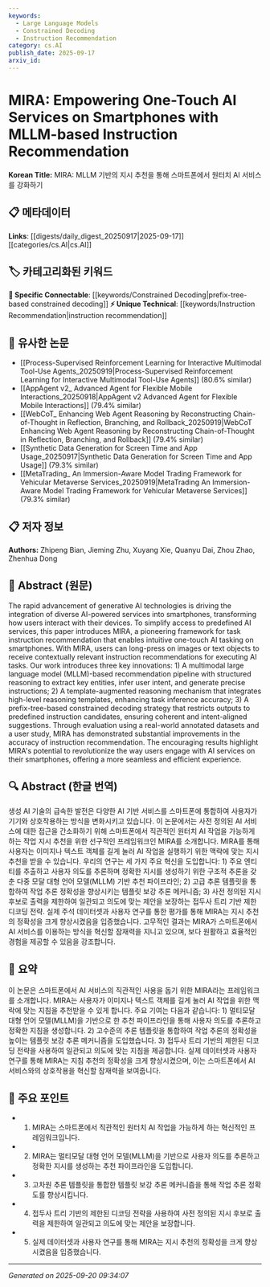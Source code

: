 ```yaml
---
keywords:
  - Large Language Models
  - Constrained Decoding
  - Instruction Recommendation
category: cs.AI
publish_date: 2025-09-17
arxiv_id:
---
```


<!-- KEYWORD_LINKING_METADATA:
{
  "processed_timestamp": "2025-09-22 22:51:47.741413",
  "vocabulary_version": "1.0",
  "selected_keywords": [
    "Large Language Models",
    "Constrained Decoding",
    "Instruction Recommendation"
  ],
  "rejected_keywords": [
    "Template-Augmented Reasoning"
  ],
  "similarity_scores": {
    "Large Language Models": 0.8,
    "Constrained Decoding": 0.75,
    "Instruction Recommendation": 0.78
  },
  "extraction_method": "AI_prompt_based",
  "budget_applied": true
}
-->

# MIRA: Empowering One-Touch AI Services on Smartphones with MLLM-based Instruction Recommendation

**Korean Title:** MIRA: MLLM 기반의 지시 추천을 통해 스마트폰에서 원터치 AI 서비스를 강화하기

## 📋 메타데이터

**Links**: [[digests/daily_digest_20250917|2025-09-17]]        [[categories/cs.AI|cs.AI]]

## 🏷️ 카테고리화된 키워드
**🔗 Specific Connectable**: [[keywords/Constrained Decoding|prefix-tree-based constrained decoding]]
**⚡ Unique Technical**: [[keywords/Instruction Recommendation|instruction recommendation]]

## 🔗 유사한 논문
- [[Process-Supervised Reinforcement Learning for Interactive Multimodal Tool-Use Agents_20250919|Process-Supervised Reinforcement Learning for Interactive Multimodal Tool-Use Agents]] (80.6% similar)
- [[AppAgent v2_ Advanced Agent for Flexible Mobile Interactions_20250918|AppAgent v2 Advanced Agent for Flexible Mobile Interactions]] (79.4% similar)
- [[WebCoT_ Enhancing Web Agent Reasoning by Reconstructing Chain-of-Thought in Reflection, Branching, and Rollback_20250919|WebCoT Enhancing Web Agent Reasoning by Reconstructing Chain-of-Thought in Reflection, Branching, and Rollback]] (79.4% similar)
- [[Synthetic Data Generation for Screen Time and App Usage_20250917|Synthetic Data Generation for Screen Time and App Usage]] (79.3% similar)
- [[MetaTrading_ An Immersion-Aware Model Trading Framework for Vehicular Metaverse Services_20250919|MetaTrading An Immersion-Aware Model Trading Framework for Vehicular Metaverse Services]] (79.3% similar)

## 📋 저자 정보

**Authors:** Zhipeng Bian, Jieming Zhu, Xuyang Xie, Quanyu Dai, Zhou Zhao, Zhenhua Dong

## 📄 Abstract (원문)

The rapid advancement of generative AI technologies is driving the
integration of diverse AI-powered services into smartphones, transforming how
users interact with their devices. To simplify access to predefined AI
services, this paper introduces MIRA, a pioneering framework for task
instruction recommendation that enables intuitive one-touch AI tasking on
smartphones. With MIRA, users can long-press on images or text objects to
receive contextually relevant instruction recommendations for executing AI
tasks. Our work introduces three key innovations: 1) A multimodal large
language model (MLLM)-based recommendation pipeline with structured reasoning
to extract key entities, infer user intent, and generate precise instructions;
2) A template-augmented reasoning mechanism that integrates high-level
reasoning templates, enhancing task inference accuracy; 3) A prefix-tree-based
constrained decoding strategy that restricts outputs to predefined instruction
candidates, ensuring coherent and intent-aligned suggestions. Through
evaluation using a real-world annotated datasets and a user study, MIRA has
demonstrated substantial improvements in the accuracy of instruction
recommendation. The encouraging results highlight MIRA's potential to
revolutionize the way users engage with AI services on their smartphones,
offering a more seamless and efficient experience.

## 🔍 Abstract (한글 번역)

생성 AI 기술의 급속한 발전은 다양한 AI 기반 서비스를 스마트폰에 통합하여 사용자가 기기와 상호작용하는 방식을 변화시키고 있습니다. 이 논문에서는 사전 정의된 AI 서비스에 대한 접근을 간소화하기 위해 스마트폰에서 직관적인 원터치 AI 작업을 가능하게 하는 작업 지시 추천을 위한 선구적인 프레임워크인 MIRA를 소개합니다. MIRA를 통해 사용자는 이미지나 텍스트 객체를 길게 눌러 AI 작업을 실행하기 위한 맥락에 맞는 지시 추천을 받을 수 있습니다. 우리의 연구는 세 가지 주요 혁신을 도입합니다: 1) 주요 엔티티를 추출하고 사용자 의도를 추론하며 정확한 지시를 생성하기 위한 구조적 추론을 갖춘 다중 모달 대형 언어 모델(MLLM) 기반 추천 파이프라인; 2) 고급 추론 템플릿을 통합하여 작업 추론 정확성을 향상시키는 템플릿 보강 추론 메커니즘; 3) 사전 정의된 지시 후보로 출력을 제한하여 일관되고 의도에 맞는 제안을 보장하는 접두사 트리 기반 제한 디코딩 전략. 실제 주석 데이터셋과 사용자 연구를 통한 평가를 통해 MIRA는 지시 추천의 정확성을 크게 향상시켰음을 입증했습니다. 고무적인 결과는 MIRA가 스마트폰에서 AI 서비스를 이용하는 방식을 혁신할 잠재력을 지니고 있으며, 보다 원활하고 효율적인 경험을 제공할 수 있음을 강조합니다.

## 📝 요약

이 논문은 스마트폰에서 AI 서비스의 직관적인 사용을 돕기 위한 MIRA라는 프레임워크를 소개합니다. MIRA는 사용자가 이미지나 텍스트 객체를 길게 눌러 AI 작업을 위한 맥락에 맞는 지침을 추천받을 수 있게 합니다. 주요 기여는 다음과 같습니다: 1) 멀티모달 대형 언어 모델(MLLM)을 기반으로 한 추천 파이프라인을 통해 사용자 의도를 추론하고 정확한 지침을 생성합니다. 2) 고수준의 추론 템플릿을 통합하여 작업 추론의 정확성을 높이는 템플릿 보강 추론 메커니즘을 도입했습니다. 3) 접두사 트리 기반의 제한된 디코딩 전략을 사용하여 일관되고 의도에 맞는 지침을 제공합니다. 실제 데이터셋과 사용자 연구를 통해 MIRA는 지침 추천의 정확성을 크게 향상시켰으며, 이는 스마트폰에서 AI 서비스와의 상호작용을 혁신할 잠재력을 보여줍니다.

## 🎯 주요 포인트

- 1. MIRA는 스마트폰에서 직관적인 원터치 AI 작업을 가능하게 하는 혁신적인 프레임워크입니다.

- 2. MIRA는 멀티모달 대형 언어 모델(MLLM)을 기반으로 사용자 의도를 추론하고 정확한 지시를 생성하는 추천 파이프라인을 도입합니다.

- 3. 고차원 추론 템플릿을 통합한 템플릿 보강 추론 메커니즘을 통해 작업 추론 정확도를 향상시킵니다.

- 4. 접두사 트리 기반의 제한된 디코딩 전략을 사용하여 사전 정의된 지시 후보로 출력을 제한하여 일관되고 의도에 맞는 제안을 보장합니다.

- 5. 실제 데이터셋과 사용자 연구를 통해 MIRA는 지시 추천의 정확성을 크게 향상시켰음을 입증했습니다.

---

*Generated on 2025-09-20 09:34:07*